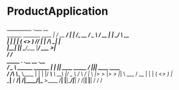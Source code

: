# ProductApplication



__________                   .___             __   
\______   \_______  ____   __| _/_ __   _____/  |_ 
 |     ___/\_  __ \/  _ \ / __ |  |  \_/ ___\   __\
 |    |     |  | \(  <_> ) /_/ |  |  /\  \___|  |  
 |____|     |__|   \____/\____ |____/  \___  >__|  
                              \/           \/      
   _____                .__  .__               __  .__               
  /  _  \ ______ ______ |  | |__| ____ _____ _/  |_|__| ____   ____  
 /  /_\  \\____ \\____ \|  | |  |/ ___\\__  \\   __\  |/  _ \ /    \ 
/    |    \  |_> >  |_> >  |_|  \  \___ / __ \|  | |  (  <_> )   |  \
\____|__  /   __/|   __/|____/__|\___  >____  /__| |__|\____/|___|  /
        \/|__|   |__|                \/     \/                    \/ 
                           
